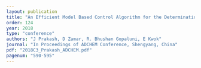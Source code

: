 ```yaml
---
layout: publication
title: "An Efficient Model Based Control Algorithm for the Determination of an Optimal Control Policy for a Constrained Stochastic Linear System"
order: 124
year: 2018
type: "conference"
authors: "J Prakash, D Zamar, R. Bhushan Gopaluni, E Kwok"
journal: "In Proceedings of ADCHEM Conference, Shengyang, China"
pdf: "2018C3_Prakash_ADCHEM.pdf"
pagenum: "590-595"
---
```

